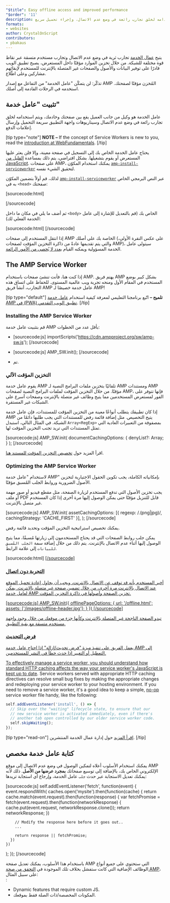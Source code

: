 ```yaml
---
"$title": Easy offline access and improved performance
"$order": '11'
description: عامل الخدمة هو وكيل من جانب العميل يقع بين صفحتك وخادمك، ويتم استخدامه لخلق تجارب رائعة في وضع عدم الاتصال، وإجراء تحميل سريع ...
formats:
- websites
author: CrystalOnScript
contributors:
- pbakaus
---
```


يتيح [عمال الخدمة](https://developer.mozilla.org/en-US/docs/Web/API/Service_Worker_API) تجارب ثرية في وضع عدم الاتصال وتجارب مستخدم متسقة عبر نقاط قوة مختلفة للشبكة. من خلال تخزين الموارد مؤقتًا داخل المستعرض، يصبح تطبيق الويب قادرًا على توفير البيانات والأصول والصفحات غير المتصلة بالإنترنت للمستخدم لإبقائهم مشاركين وعلى اطّلاع.

تذكّر: لن يتمكّن "عامل الخدمة" من التفاعل مع إصدار AMP المُخزن مؤقتًا لصفحتك. استخدمه في الرحلات القادمة إلى أصلك.

## تثبيت "عامل خدمة"

عامل الخدمة هو وكيل من جانب العميل يقع بين صفحتك وخادمك، ويتم استخدامه لخلق تجارب رائعة في وضع عدم الاتصال وسيناريوهات واجهة التطبيق سريعة التحميل وإرسال إعلامات الدفع.

[tip type="note"] **NOTE –** If the concept of Service Workers is new to you, read the [introduction at WebFundamentals](https://developers.google.com/web/fundamentals/getting-started/primers/service-workers). [/tip]

يحتاج عامل الخدمة الخاص بك إلى التسجيل في صفحة معينة، وإلا فلن يعثر عليها المستعرض أو يقوم بتشغيلها. بشكل افتراضي، يتم ذلك بمساعدة [القليل من JavaScript](https://developers.google.com/web/fundamentals/instant-and-offline/service-worker/registration). على صفحات AMP، يمكنك استخدام المكوّن [`amp-install-serviceworker`](../../../documentation/components/reference/amp-install-serviceworker.md) لتحقيق الشيء نفسه.

لذلك، قم أولاً بتضمين المكوّن [`amp-install-serviceworker`](../../../documentation/components/reference/amp-install-serviceworker.md) عبر النص البرمجي الخاص به في `<head>` صفحتك:

[sourcecode:html]

<script async custom-element="amp-install-serviceworker"
  src="https://cdn.ampproject.org/v0/amp-install-serviceworker-0.1.js"></script>

[/sourcecode]

ثم أضف ما يلي في مكان ما داخل `<body>` الخاص بك (قم بالتعديل للإشارة إلى عامل الخدمة الفعلي لك):

[sourcecode:html]
<amp-install-serviceworker
      src="https://www.your-domain.com/serviceworker.js"
      layout="nodisplay">
</amp-install-serviceworker>
[/sourcecode]

إذا انتقل المستخدم إلى صفحات AMP الخاصة بك على أصلك (على عكس النقرة الأولى، والتي يتم تقديمها عادةً من ذاكرة التخزين المؤقت لصفحات AMP)، سيتولى عامل الخدمة المسؤولية ويمكنه القيام [بعدد لا يُحصى من الأمور الرائعة](https://developers.google.com/web/fundamentals/instant-and-offline/offline-ux).

## The AMP Service Worker

إذا كنت هنا، فأنت تنشئ صفحات باستخدام AMP. يهتم فريق AMP بشكل كبير بوضع المستخدم في المقام الأول ومنحه تجربة ويب عالمية المستوى. للحفاظ على اتساق هذه التجارب، أنشأ فريق AMP عامل خدمة خصيصًا لـ AMP!

[tip type="default"] **تلميح –** اتّبع برنامجنا التعليمي لمعرفة كيفية استخدام [عامل خدمة AMP في (PWA) تطبيق الويب التقدمي](/content/amp-dev/documentation/guides-and-tutorials/optimize-measure/amp_to_pwa.md). [/tip]

### Installing the AMP Service Worker

قم بتثبيت عامل خدمة AMP بأقل عدد من الخطوات:

- [sourcecode:js]  importScripts('https://cdn.ampproject.org/sw/amp-sw.js');  [/sourcecode]

- [sourcecode:js]
      AMP_SW.init();
      [/sourcecode]

- تم.

### التخزين المؤقت الآلي

يقوم عامل خدمة AMP تلقائيًا بتخزين ملفات البرامج النصية لـ AMP ومستندات AMP مؤقتًا. من خلال التخزين المؤقت لملفات البرامج النصية لصفحات AMP، فإنها تتوفر على الفور لمستعرض المستخدمين مما يتيح وظائف غير متصلة بالإنترنت وصفحات أسرع على الشبكات غير المستقرة.

إذا كان تطبيقك يتطلب أنواعًا معينة من التخزين المؤقت للمستندات، فإن عامل خدمة AMP يتيح التخصيص. مثل إضافة قائمة رفض للمستندات التي يجب طلبها دائمًا من الشبكة. في المثال التالي، استبدل `Array<RegExp>` بمصفوفة من التعبيرات العادية التي تمثل المستندات التي تريد تجنب التخزين المؤقت لها.

[sourcecode:js]
AMP_SW.init(
documentCachingOptions: {
denyList?: Array<RegExp>;
}
);
[/sourcecode]

اقرأ المزيد حول [تخصيص التخزين المؤقت للمستند هنا](https://github.com/ampproject/amp-sw/tree/master/src/modules/document-caching).

### Optimizing the AMP Service Worker

لاستخدام "عامل خدمة AMP" بإمكانياته الكاملة، يجب تكوين الحقول الاختيارية لتخزين الأصول الضرورية وروابط الجلب المُسبق مؤقتًا.

يجب تخزين الأصول التي تدفع المستخدم لزيارة الصفحة، مثل مقطع فيديو أو صور مهمة أو ملف PDF قابل للتنزيل مؤقتًا حتى يمكن الوصول إليها مرة أخرى إذا كان المستخدم غير متصل بالإنترنت.

[sourcecode:js]
AMP_SW.init(
assetCachingOptions: [{
regexp: /\.(png|jpg)/,
cachingStrategy: 'CACHE_FIRST'
}],
);
[/sourcecode]

يمكنك تخصيص استراتيجية التخزين المؤقت وتحديد قائمة رفض.

يمكن جلب روابط الصفحات التي قد يحتاج المستخدمون إلى زيارتها مُسبقًا، مما يتيح الوصول إليها أثناء عدم الاتصال بالإنترنت. يتم ذلك من خلال إضافة سمة `الجلب المُسبق للبيانات` إلى علامة الرابط.

[sourcecode:html]
<a href='....' data-rel='prefetch' />
[/sourcecode]

### التجربة دون اتصال

أخبر المستخدم بأنه قد توقف عن الاتصال بالإنترنت، ويجب أن يحاول إعادة تحميل الموقع عند الاتصال بالإنترنت مرة أخرى، من خلال تضمين صفحة غير متصلة بالإنترنت. يمكن لعامل خدمة AMP تخزين الصفحة وأصولها في ذاكرة التخزين المؤقت.

[sourcecode:js]
AMP_SW.init({
offlinePageOptions: {
url: '/offline.html';
assets: ['/images/offline-header.jpg'];
}
})
[/sourcecode]

تبدو الصفحة الناجحة غير المتصلة بالإنترنت وكأنها جزء من موقعك من خلال وجود واجهة مستخدم متسقة مع بقية التطبيق.

### فرض التحديث

يعمل الفريق على تنفيذ ميزة "فرض تحديث/إزالة" إذا احتاج عامل خدمة AMP إلى التعطيل أو التغيير إذا حدث خطأ في النشر للمستخدمين.

To effectively manage a service worker, you should understand how [standard HTTP caching affects the way your service worker's JavaScript is kept up to date](https://developers.google.com/web/updates/2018/06/fresher-sw). Service workers served with appropriate HTTP caching directives can resolve small bug fixes by making the appropriate changes and redeploying your service worker to your hosting environment. If you need to remove a service worker, it's a good idea to keep a simple, [no-op](https://en.wikipedia.org/wiki/NOP) service worker file handy, like the following:

```js
self.addEventListener('install', () => {
  // Skip over the "waiting" lifecycle state, to ensure that our
  // new service worker is activated immediately, even if there's
  // another tab open controlled by our older service worker code.
  self.skipWaiting();
});
```

[tip type="read-on"] [اقرأ المزيد](https://stackoverflow.com/questions/33986976/how-can-i-remove-a-buggy-service-worker-or-implement-a-kill-switch/38980776#38980776) حول إدارة عمال الخدمة المنتشرين. [/tip]

## كتابة عامل خدمة مخصص

يمكنك استخدام الأسلوب أعلاه لتمكين الوصول في وضع عدم الاتصال إلى موقع AMP الإلكتروني الخاص بك، بالإضافة إلى توسيع صفحاتك **بمجرد عرضها من الأصل**. ذلك لأنه يمكنك تعديل الاستجابة عبر حدث `جلب` عامل الخدمة، وإرجاع أي استجابة تريدها:

[sourcecode:js]
self.addEventListener('fetch', function(event) {
event.respondWith(
caches.open('mysite').then(function(cache) {
return cache.match(event.request).then(function(response) {
var fetchPromise = fetch(event.request).then(function(networkResponse) {
cache.put(event.request, networkResponse.clone());
return networkResponse;
})

        // Modify the response here before it goes out..
        ...

        return response || fetchPromise;
      })
    })

);
});
[/sourcecode]

باستخدام هذا الأسلوب، يمكنك تعديل صفحة AMP التي ستحتوي على جميع أنواع الوظائف الإضافية التي كانت ستفشل بخلاف تلك الموجودة في [التحقق من صحة AMP](../../../documentation/guides-and-tutorials/learn/validation-workflow/validate_amp.md)، على سبيل المثال:<br>:

- Dynamic features that require custom JS.
- المكونات المخصصة/ذات الصلة فقط بموقعك.
